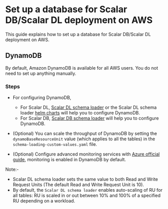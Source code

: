 # Set up a database for Scalar DB/Scalar DL deployment on AWS

This guide explains how to set up a database for Scalar DB/Scalar DL deployment on AWS.

## DynamoDB

By default, Amazon DynamoDB is available for all AWS users. You do not need to set up anything manually.

### Steps

* For configuring DynamoDB,
  * For Scalar DL, [Scalar DL schema loader](https://github.com/scalar-labs/scalardl-schema-loader) or the Scalar DL schema loader [helm charts](https://github.com/scalar-labs/helm-charts/tree/main/charts/schema-loading) will help you to configure DynamoDB.
  * For Scalar DB, [Scalar DB schema loader](https://github.com/scalar-labs/scalardb/tree/master/schema-loader/) will help you to configure DynamoDB.

* (Optional) You can scale the throughput of DynamoDB by setting the `dynamoBaseResourceUnit` value (which applies to all the tables) in the `schema-loading-custom-values.yaml` file.
* (Optional)  Configure advanced monitoring services with [Azure official guide](https://docs.aws.amazon.com/amazondynamodb/latest/developerguide/monitoring-automated-manual.html), monitoring is enabled in DynamoDB by default.

Note:-

* Scalar DL schema loader sets the same value to both Read and Write Request Units (The default Read and Write Request Unit is 10).
* By default, the `Scalar DL schema loader` enables auto-scaling of RU for all tables: RU is scaled in or out between 10% and 100% of a specified RU depending on a workload.
